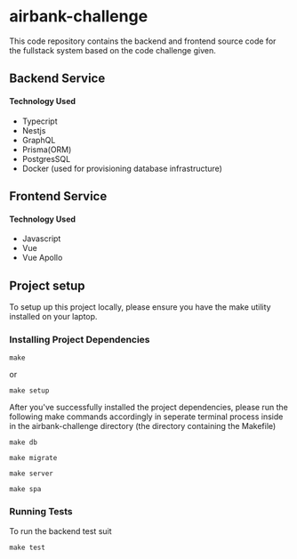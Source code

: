 # airbank-challenge

This code repository contains the backend and frontend source code for the fullstack system based on the code challenge given.

## Backend Service
#### Technology Used
- Typecript
- Nestjs
- GraphQL
- Prisma(ORM)
- PostgresSQL
- Docker (used for provisioning database infrastructure)

## Frontend Service
#### Technology Used
- Javascript
- Vue
- Vue Apollo

## Project setup

To setup up this project locally, please ensure you have the make utility installed on your laptop.

### Installing Project Dependencies

```
make
```
or
```
make setup
```

After you've successfully installed the project dependencies, please run the following make commands accordingly
in seperate terminal process inside in the airbank-challenge directory (the directory containing the Makefile)

```
make db
```

```
make migrate
```

```
make server
```

```
make spa
```

### Running Tests

To run the backend test suit

```
make test
```
